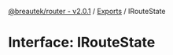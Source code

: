 [@breautek/router - v2.0.1](../README.md) / [Exports](../modules.md) / IRouteState

# Interface: IRouteState
